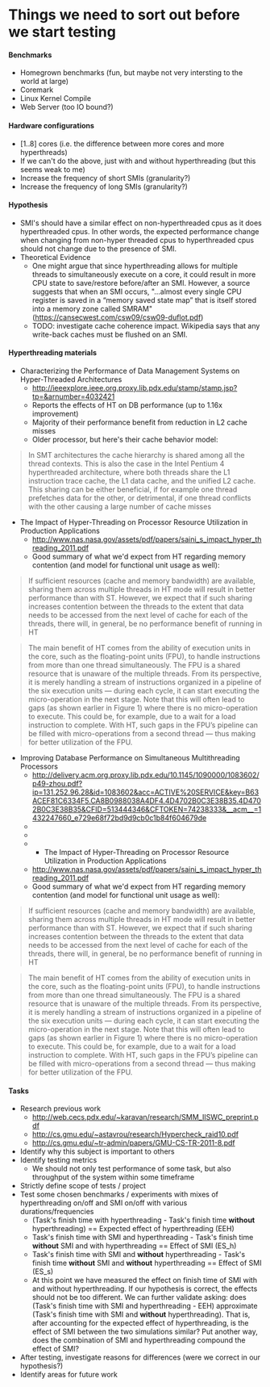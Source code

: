 Things we need to sort out before we start testing
==================================================

#### Benchmarks
  + Homegrown benchmarks (fun, but maybe not very intersting to the world at
    large)
  + Coremark
  + Linux Kernel Compile
  + Web Server (too IO bound?)

#### Hardware configurations
  + [1..8] cores (i.e. the difference between more cores and more hyperthreads)
  + If we can't do the above, just with and without hyperthreading (but this
    seems weak to me)
  + Increase the frequency of short SMIs (granularity?)
  + Increase the frequency of long SMIs (granularity?)

#### Hypothesis
  + SMI's should have a similar effect on non-hyperthreaded cpus as it does hyperthreaded cpus.  In other words, 
    the expected performance change when changing from non-hyper threaded cpus to hyperthreaded cpus should 
    not change due to the presence of SMI.
  + Theoretical Evidence 
    * One might argue that since hyperthreading allows for multiple threads to simultaneously execute on a core, it could result in more CPU state to save/restore before/after an SMI. However, a source suggests that when an SMI occurs, "...almost every single CPU register is saved in a “memory saved state map” that is itself stored into a memory zone called SMRAM" (https://cansecwest.com/csw09/csw09-duflot.pdf)
    * TODO: investigate cache coherence impact. Wikipedia says that any write-back caches must be flushed on an SMI. 

#### Hyperthreading materials
  + Characterizing the Performance of Data Management Systems on Hyper-Threaded Architectures 
    * http://ieeexplore.ieee.org.proxy.lib.pdx.edu/stamp/stamp.jsp?tp=&arnumber=4032421
    * Reports the effects of HT on DB performance (up to 1.16x improvement) 
    * Majority of their performance benefit from reduction in L2 cache misses 
    * Older processor, but here's their cache behavior model: 

> In SMT architectures the cache
> hierarchy is shared among all the thread contexts. This
> is also the case in the Intel Pentium 4 hyperthreaded
> architecture, where both threads share the L1
> instruction trace cache, the L1 data cache, and the
> unified L2 cache. This sharing can be either beneficial,
> if for example one thread prefetches data for the other,
> or detrimental, if one thread conflicts with the other
> causing a large number of cache misses

  + The Impact of Hyper-Threading on Processor Resource Utilization in Production Applications
    * http://www.nas.nasa.gov/assets/pdf/papers/saini_s_impact_hyper_threading_2011.pdf
    * Good summary of what we'd expect from HT regarding memory contention (and model for functional unit usage as well): 

> If sufficient resources (cache and memory bandwidth) are available, 
> sharing them across multiple threads in HT mode will result in better 
> performance than with ST. However, we expect that if such sharing increases 
> contention between the threads to the extent that data needs to be accessed 
> from the next level of cache for each of the threads, there will, in general, 
> be no performance benefit of running in HT

> The main benefit of HT comes from the ability of
> execution units in the core, such as the floating-point units
> (FPU), to handle instructions from more than one thread
> simultaneously. The FPU is a shared resource that is
> unaware of the multiple threads. From its perspective, it is merely 
> handling a stream of instructions organized in a pipeline of the six 
> execution units — during each cycle, it can
> start executing the micro-operation in the next stage. Note
> that this will often lead to gaps (as shown earlier in Figure 1)
> where there is no micro-operation to execute. This could be,
> for example, due to a wait for a load instruction to complete.
> With HT, such gaps in the FPU’s pipeline can be filled with 
> micro-operations from a second thread — thus making for
> better utilization of the FPU.


  + Improving Database Performance on Simultaneous Multithreading Processors
    * http://delivery.acm.org.proxy.lib.pdx.edu/10.1145/1090000/1083602/p49-zhou.pdf?ip=131.252.96.28&id=1083602&acc=ACTIVE%20SERVICE&key=B63ACEF81C6334F5.CA8B0988038A4DF4.4D4702B0C3E38B35.4D4702B0C3E38B35&CFID=513444346&CFTOKEN=74238333&__acm__=1432247660_e729e68f72bd9d9cb0c1b84f604679de
    * 
    * 
    *   + The Impact of Hyper-Threading on Processor Resource Utilization in Production Applications
    * http://www.nas.nasa.gov/assets/pdf/papers/saini_s_impact_hyper_threading_2011.pdf
    * Good summary of what we'd expect from HT regarding memory contention (and model for functional unit usage as well): 

> If sufficient resources (cache and memory bandwidth) are available, 
> sharing them across multiple threads in HT mode will result in better 
> performance than with ST. However, we expect that if such sharing increases 
> contention between the threads to the extent that data needs to be accessed 
> from the next level of cache for each of the threads, there will, in general, 
> be no performance benefit of running in HT

> The main benefit of HT comes from the ability of
> execution units in the core, such as the floating-point units
> (FPU), to handle instructions from more than one thread
> simultaneously. The FPU is a shared resource that is
> unaware of the multiple threads. From its perspective, it is merely 
> handling a stream of instructions organized in a pipeline of the six 
> execution units — during each cycle, it can
> start executing the micro-operation in the next stage. Note
> that this will often lead to gaps (as shown earlier in Figure 1)
> where there is no micro-operation to execute. This could be,
> for example, due to a wait for a load instruction to complete.
> With HT, such gaps in the FPU’s pipeline can be filled with 
> micro-operations from a second thread — thus making for
> better utilization of the FPU.

#### Tasks
  + Research previous work
    * http://web.cecs.pdx.edu/~karavan/research/SMM_IISWC_preprint.pdf
    * http://cs.gmu.edu/~astavrou/research/Hypercheck_raid10.pdf
    * http://cs.gmu.edu/~tr-admin/papers/GMU-CS-TR-2011-8.pdf
  + Identify why this subject is important to others  
  + Identify testing metrics 
    * We should not only test performance of some task, but also throughput of the system within some timeframe 
  + Strictly define scope of tests / project 
  + Test some chosen benchmarks / experiments with mixes of hyperthreading on/off and SMI on/off with various durations/frequencies 
    * (Task's finish time with hyperthreading - Task's finish time **without** hyperthreading) == Expected effect of hyperthreading (EEH)
    * Task's finish time with SMI and hyperthreading - Task's finish time **without** SMI and with hyperthreading == Effect of SMI (ES_h)
    * Task's finish time with SMI and **without** hyperthreading - Task's finish time **without** SMI and **without** hyperthreading == Effect of SMI (ES_s)
    * At this point we have measured the effect on finish time of SMI with and without hyperthreading. If our hypothesis is correct, the effects should not be too different. We can further validate asking: does (Task's finish time with SMI and hyperthreading - EEH) approximate (Task's finish time with SMI and **without** hyperthreading). That is, after accounting for the expected effect of hyperthreading, is the effect of SMI between the two simulations similar? Put another way, does the combination of SMI and hyperthreading compound the effect of SMI? 
  + After testing, investigate reasons for differences (were we correct in our hypothesis?) 
  + Identify areas for future work 
  
  

